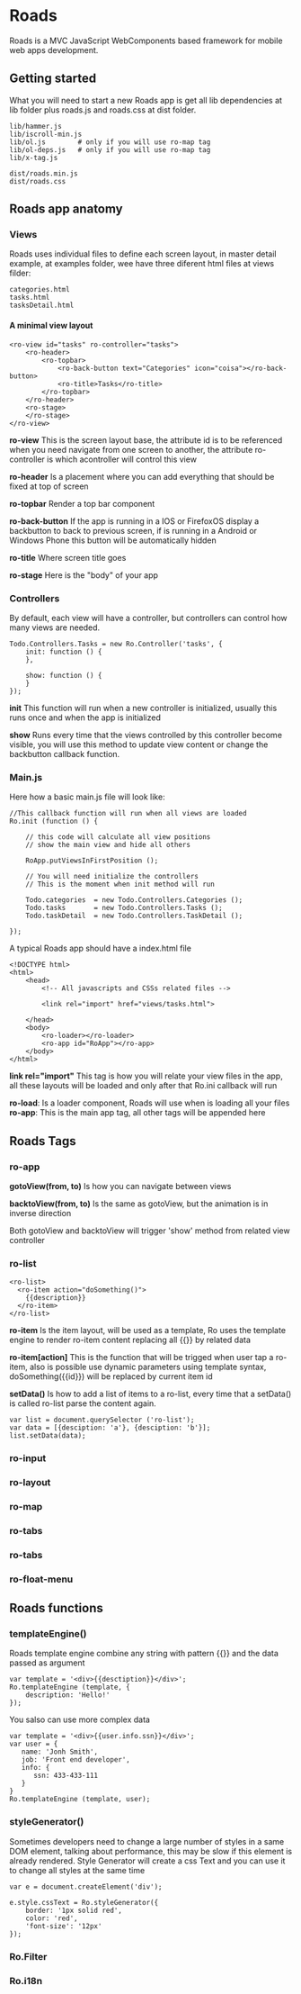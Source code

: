 Roads
=====

Roads is a MVC JavaScript WebComponents based framework for mobile web apps development.

## Getting started

What you will need to start a new Roads app is get all lib dependencies at lib folder plus roads.js and roads.css at dist folder.

	lib/hammer.js
	lib/iscroll-min.js
	lib/ol.js        # only if you will use ro-map tag
	lib/ol-deps.js   # only if you will use ro-map tag
	lib/x-tag.js
	
	dist/roads.min.js
	dist/roads.css

## Roads app anatomy

### Views
Roads uses individual files to define each screen layout, in master detail example, at examples folder, wee have three diferent html files at views filder:

	categories.html
	tasks.html
	tasksDetail.html
	
#### A minimal view layout

	<ro-view id="tasks" ro-controller="tasks">
		<ro-header>
			<ro-topbar>
				<ro-back-button text="Categories" icon="coisa"></ro-back-button>
				<ro-title>Tasks</ro-title>
			</ro-topbar>
		</ro-header>
		<ro-stage>    	
		</ro-stage>
	</ro-view>
	
**ro-view**	This is the screen layout base, the attribute id is to be referenced when you need navigate from one screen to another, the attribute ro-controller is which acontroller will control this view

**ro-header** Is a placement where you can add everything that should be fixed at top of screen

**ro-topbar** Render a top bar component

**ro-back-button** If the app is running in a IOS or FirefoxOS display a backbutton to back to previous screen, if is running in a Android or Windows Phone this button will be automatically hidden

**ro-title** Where screen title goes

**ro-stage** Here is the "body" of your app

### Controllers

By default, each view will have a controller, but controllers can control how many views are needed.

	Todo.Controllers.Tasks = new Ro.Controller('tasks', {
		init: function () {
		},

		show: function () {
		}
	});

**init** This function will run when a new controller is initialized, usually this runs once and when the app is initialized

**show** Runs every time that the views controlled by this controller become visible, you will use this method to update view content or change the backbutton callback function.

### Main.js

Here how a basic main.js file will look like:

	//This callback function will run when all views are loaded
	Ro.init (function () {

		// this code will calculate all view positions
		// show the main view and hide all others
		
    	RoApp.putViewsInFirstPosition ();

		// You will need initialize the controllers
		// This is the moment when init method will run
		
		Todo.categories  = new Todo.Controllers.Categories ();
		Todo.tasks       = new Todo.Controllers.Tasks ();
		Todo.taskDetail  = new Todo.Controllers.TaskDetail ();

	});

A typical Roads app should have a index.html file

	<!DOCTYPE html>
	<html>
		<head>
			<!-- All javascripts and CSSs related files -->
			
			<link rel="import" href="views/tasks.html">
			
		</head>
		<body>
			<ro-loader></ro-loader>
	  		<ro-app id="RoApp"></ro-app>
		</body>
	</html>

**link rel="import"** This tag is how you will relate your view files in the app, all these layouts will be loaded and only after that Ro.ini callback will run

**ro-load**: Is a loader component, Roads will use when is loading all your files
**ro-app**: This is the main app tag, all other tags will be appended here

## Roads Tags

### ro-app

**gotoView(from, to)** Is how you can navigate between views

**backtoView(from, to)** Is the same as gotoView, but the animation is in inverse direction

Both gotoView and backtoView will trigger 'show' method from related view controller

### ro-list

    <ro-list>
      <ro-item action="doSomething()">
        {{description}}
      </ro-item>
    </ro-list>

**ro-item** Is the item layout, will be used as a template, Ro uses the template engine to render ro-item content replacing all {{}} by related data

**ro-item[action]** This is the function that will be trigged when user tap a ro-item, also is possible use dynamic parameters using template syntax, doSomething({{id}}) will be replaced by current item id

**setData()** Is how to add a list of items to a ro-list, every time that a setData() is called ro-list parse the content again.

	var list = document.querySelector ('ro-list');
	var data = [{desciption: 'a'}, {desciption: 'b'}];
	list.setData(data);

### ro-input
### ro-layout
### ro-map
### ro-tabs
### ro-tabs
### ro-float-menu

## Roads functions

### templateEngine()

Roads template engine combine any string with pattern {{}} and the data passed as argument

	var template = '<div>{{desctiption}}</div>';
	Ro.templateEngine (template, {
		description: 'Hello!'
	});
	
You salso can use more complex data	

	var template = '<div>{{user.info.ssn}}</div>';
	var user = {
	   name: 'Jonh Smith',
	   job: 'Front end developer',
	   info: {
	      ssn: 433-433-111
	   }
	}
	Ro.templateEngine (template, user);
	

### styleGenerator()

Sometimes developers need to change a large number of styles in a same DOM element, talking about performance, this may be slow if this element is already rendered. Style Generator will create a css Text and you can use it to change all styles at the same time

	var e = document.createElement('div');

	e.style.cssText = Ro.styleGenerator({
		border: '1px solid red',
		color: 'red',
		'font-size': '12px'
	});

### Ro.Filter
### Ro.i18n